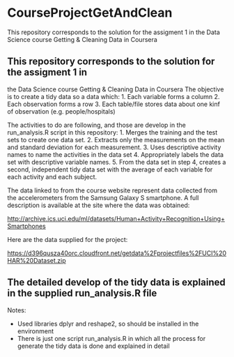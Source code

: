 # CourseProjectGetAndClean
This repository corresponds to the solution for the assigment 1 in the Data Science course Getting &amp; Cleaning Data in Coursera

## This repository corresponds to the solution for the assigment 1 in
the Data Science course Getting & Cleaning Data in Coursera
The objective is to create a tidy data so a data which:
	1. Each variable forms a column
	2. Each observation forms a row
	3. Each table/file stores data about one kinf of observation (e.g. people/hospitals)

The activities to do are following, and those are develop in the run_analysis.R script
in this repository:
	1.	Merges the training and the test sets to create one data set.
	2.	Extracts only the measurements on the mean and standard deviation for each measurement. 
	3.	Uses descriptive activity names to name the activities in the data set
	4.	Appropriately labels the data set with descriptive variable names. 
	5.	From the data set in step 4, creates a second, independent tidy data set with the average of each variable for each activity and each subject.

The data linked to from the course website represent data collected from the accelerometers from the Samsung Galaxy S smartphone. 
A full description is available at the site where the data was obtained: 

http://archive.ics.uci.edu/ml/datasets/Human+Activity+Recognition+Using+Smartphones 

Here are the data supplied for the project: 

https://d396qusza40orc.cloudfront.net/getdata%2Fprojectfiles%2FUCI%20HAR%20Dataset.zip 


## The detailed develop of the tidy data is explained in the supplied run_analysis.R file


Notes:
- Used libraries dplyr and reshape2, so should be installed in the environment
- There is just one script run_analysis.R in which all the process for generate the tidy data is done and explained
in detail



